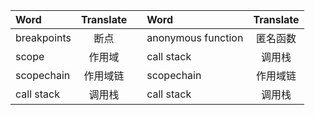 
| Word | Translate |  | Word | Translate |
| :--- | :---: | :---:  | :--- | :---: |
|breakpoints| 断点 |    |anonymous function| 匿名函数 |
|scope| 作用域 |    |call stack| 调用栈 |
|scopechain| 作用域链 |    |scopechain| 作用域链 |
|call stack| 调用栈 |    |call stack| 调用栈 | 
